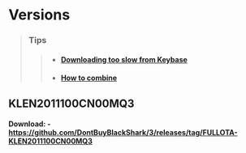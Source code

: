 # **Versions**
> ### Tips
>> - #### [Downloading too slow from Keybase](https://github.com/DontBuyBlackShark/3/blob/main/Tips.md#downloading-too-slow-from-keybase)
>> - #### [How to combine](https://github.com/DontBuyBlackShark/3/blob/main/How-To-Combine.md)
## KLEN2011100CN00MQ3
#### Download: - https://github.com/DontBuyBlackShark/3/releases/tag/FULLOTA-KLEN2011100CN00MQ3
